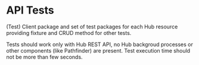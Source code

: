 # API Tests

(Test) Client package and set of test packages for each Hub resource providing fixture and CRUD method for other tests.

Tests should work only with Hub REST API, no Hub backgroud processes or other components (like Pathfinder) are present. Test execution time should not be more than few seconds.
